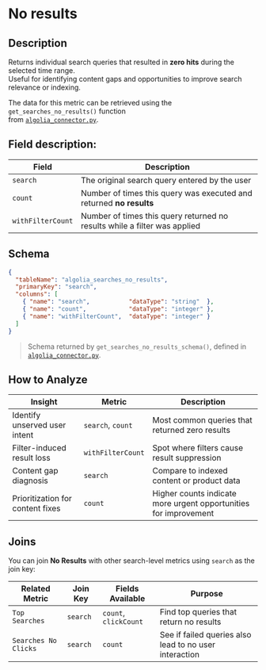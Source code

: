 # No results

## Description

Returns individual search queries that resulted in **zero hits** during the selected time range.  
Useful for identifying content gaps and opportunities to improve search relevance or indexing.

The data for this metric can be retrieved using the `get_searches_no_results()` function  
from [`algolia_connector.py`](../algolia_connector.py).

## Field description:

| Field               | Description                                                                 |
|---------------------|-----------------------------------------------------------------------------|
| `search`            | The original search query entered by the user                               |
| `count`             | Number of times this query was executed and returned **no results**         |
| `withFilterCount`   | Number of times this query returned no results while a filter was applied   |

## Schema

```json
{
  "tableName": "algolia_searches_no_results",
  "primaryKey": "search",
  "columns": [
    { "name": "search",           "dataType": "string"  },
    { "name": "count",            "dataType": "integer" },
    { "name": "withFilterCount",  "dataType": "integer" }
  ]
}
```

> Schema returned by `get_searches_no_results_schema()`, defined in [`algolia_connector.py`](../algolia_connector.py).

## How to Analyze

| Insight                          | Metric             | Description                                                                 |
|---------------------------------|---------------------|-----------------------------------------------------------------------------|
| Identify unserved user intent   | `search`, `count`  | Most common queries that returned zero results                              |
| Filter-induced result loss      | `withFilterCount`  | Spot where filters cause result suppression                                 |
| Content gap diagnosis           | `search`           | Compare to indexed content or product data                                  |
| Prioritization for content fixes| `count`            | Higher counts indicate more urgent opportunities for improvement            |

## Joins

You can join **No Results** with other search-level metrics using `search` as the join key:

| Related Metric        | Join Key | Fields Available        | Purpose                                                             |
|-----------------------|----------|--------------------------|---------------------------------------------------------------------|
| `Top Searches`        | `search` | `count`, `clickCount`    | Find top queries that return no results                             |
| `Searches No Clicks`  | `search` | `count`                  | See if failed queries also lead to no user interaction              |
